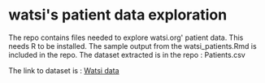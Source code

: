 # watsi's patient data exploration

The repo contains files needed to explore watsi.org' patient data. This needs R to be installed. The sample output from the watsi_patients.Rmd is included in the repo. The dataset extracted is in the repo : Patients.csv

The link to dataset is : [Watsi data](https://docs.google.com/spreadsheets/d/1tZq47h6jg7NX4ddhTS_H8JFVfLZiDbxwwdQD47_ow64/edit "Watsi dataset")